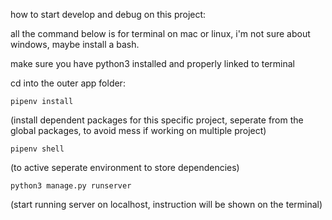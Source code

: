 how to start develop and debug on this project:

all the command below is for terminal on mac or linux, i'm not sure about windows, maybe install a bash.

make sure you have python3 installed and properly linked to terminal

cd into the outer app folder:
```
pipenv install
```
(install dependent packages for this specific project, seperate from the global packages, to avoid mess if working on multiple project)
```
pipenv shell
```
(to active seperate environment to store dependencies)

```
python3 manage.py runserver
```
(start running server on localhost, instruction will be shown on the terminal)
